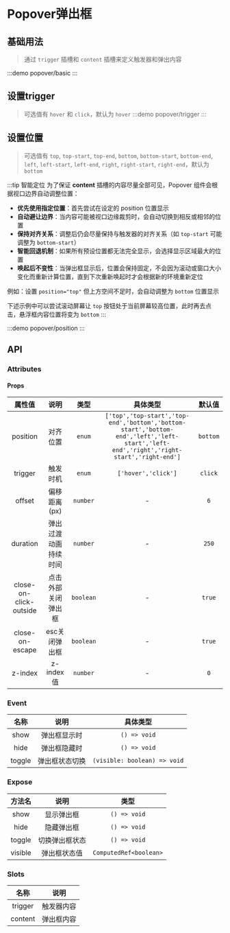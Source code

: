 # Popover弹出框

## 基础用法
> 通过 `trigger` 插槽和 `content` 插槽来定义触发器和弹出内容

:::demo popover/basic
:::

## 设置trigger
> 可选值有 `hover` 和 `click`，默认为 `hover`
:::demo popover/trigger
:::


## 设置位置
> 可选值有 `top`, `top-start`, `top-end`, `bottom`, `bottom-start`, `bottom-end`, `left`, `left-start`, `left-end`, `right`, `right-start`, `right-end`，默认为 `bottom`

:::tip 智能定位
为了保证 **content** 插槽的内容尽量全部可见，Popover 组件会根据视口边界自动调整位置：

- **优先使用指定位置**：首先尝试在设定的 position 位置显示
- **自动避让边界**：当内容可能被视口边缘裁剪时，会自动切换到相反或相邻的位置
- **保持对齐关系**：调整后仍会尽量保持与触发器的对齐关系（如 `top-start` 可能调整为 `bottom-start`）
- **智能回退机制**：如果所有预设位置都无法完全显示，会选择显示区域最大的位置
- **唤起后不变性**：当弹出框显示后，位置会保持固定，不会因为滚动或窗口大小变化而重新计算位置，直到下次重新唤起时才会根据新的环境重新定位

例如：设置 `position="top"` 但上方空间不足时，会自动调整为 `bottom` 位置显示
>
下述示例中可以尝试滚动屏幕让 `top` 按钮处于当前屏幕较高位置，此时再去点击，悬浮框内容位置将变为 `bottom`
:::

:::demo popover/position
:::



## API

### Attributes


#### Props
|         属性值         |         说明         |   类型    |                                                               具体类型                                                                |  默认值  |
| :--------------------: | :------------------: | :-------: | :-----------------------------------------------------------------------------------------------------------------------------------: | :------: |
|        position        |       对齐位置       |  `enum`   | `['top','top-start','top-end','bottom','bottom-start','bottom-end','left','left-start','left-end','right','right-start','right-end']` | `bottom` |
|        trigger         |       触发时机       |  `enum`   |                                                          `['hover','click']`                                                          | `click`  |
|         offset         |     偏移距离(px)     | `number`  |                                                                   -                                                                   |   `6`    |
|        duration        | 弹出过渡动画持续时间 | `number`  |                                                                   -                                                                   |  `250`   |
| close-on-click-outside |  点击外部关闭弹出框  | `boolean` |                                                                   -                                                                   |  `true`  |
|    close-on-escape     |    esc关闭弹出框     | `boolean` |                                                                   -                                                                   |  `true`  |
|        z-index         |      z-index值       | `number`  |                                                                   -                                                                   |   `0`    |


### Event
|  名称  |      说明      |           具体类型           |
| :----: | :------------: | :--------------------------: |
|  show  |  弹出框显示时  |         `() => void`         |
|  hide  |  弹出框隐藏时  |         `() => void`         |
| toggle | 弹出框状态切换 | `(visible: boolean) => void` |

### Expose
| 方法名  |      说明      |          类型          |
| :-----: | :------------: | :--------------------: |
|  show   |   显示弹出框   |      `() => void`      |
|  hide   |   隐藏弹出框   |      `() => void`      |
| toggle  | 切换弹出框状态 |      `() => void`      |
| visible |  弹出框状态值  | `ComputedRef<boolean>` |

### Slots
|  名称   |    说明    |
| :-----: | :--------: |
| trigger | 触发器内容 |
| content | 弹出框内容 |